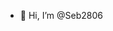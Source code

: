 - 👋 Hi, I’m @Seb2806
<!---
Seb2806/Seb2806 is a ✨ special ✨ repository because its `README.md` (this file) appears on your GitHub profile.
You can click the Preview link to take a look at your changes.
--->
